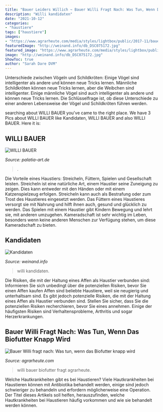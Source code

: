 ```yaml
---
title: "Bauer Leiders Willich ~ Bauer Willi Fragt Nach: Was Tun, Wenn Das Biofutter Knapp Wird"
description: "Willi kandidaten"
date: "2021-10-12"
categories:
- "haustiere"
tags: ["haustiere"]
images:
- "https://www.agrarheute.com/media/styles/lightbox/public/2017-11/bauer_willi_km.jpg"
featuredImage: "http://weinand.info/db_DSC075172.jpg"
featured_image: "https://www.agrarheute.com/media/styles/lightbox/public/2017-11/bauer_willi_km.jpg"
image: "http://weinand.info/db_DSC075172.jpg"
ShowToc: true
author: "Sarah Dare DVM"
---
```



Unterschiede zwischen Vögeln und Schildkröten: Einige Vögel sind intelligenter als andere und können neue Tricks lernen.
Männliche Schildkröten können neue Tricks lernen, aber die Weibchen sind intelligenter. Einige männliche Vögel sind auch intelligenter als andere und können neue Tricks lernen. Die Schlüsselfrage ist, ob diese Unterschiede zu einer anderen Lebensweise der Vögel und Schildkröten führen werden.

	

		
searching about WILLI BAUER you've came to the right place. We have 3 Pics about WILLI BAUER like Kandidaten, WILLI BAUER and also WILLI BAUER. Here it is:
		
    
## WILLI BAUER

<img loading=lazy src="http://www.palatia-art.de/image/willi-bauer_n210.png" onerror="this.onerror=null;this.src='https://tse4.mm.bing.net/th?id=OIP.1r2Z9YdscTeOQ0_WIr6zcQAAAA&amp;pid=15.1';" alt="WILLI BAUER">

_Source: palatia-art.de_

>. 

	

Die Vorteile eines Haustiers: Streicheln, Füttern, Spielen und Gesellschaft leisten.
Streicheln ist eine natürliche Art, einem Haustier seine Zuneigung zu zeigen. Dies kann entweder mit den Händen oder mit einem Katzenspielzeug erfolgen. Streicheln kann auch als Bestrafung oder zum Trost des Haustieres eingesetzt werden. Das Füttern eines Haustieres versorgt sie mit Nahrung und hilft ihnen auch, gesund und glücklich zu werden. Das Spielen mit einem Haustier gibt Kindern Bewegung und lehrt sie, mit anderen umzugehen. Kameradschaft ist sehr wichtig im Leben, besonders wenn keine anderen Menschen zur Verfügung stehen, um diese Kameradschaft zu bieten.

    
## Kandidaten

<img loading=lazy src="http://weinand.info/db_DSC075172.jpg" onerror="this.onerror=null;this.src='https://tse2.mm.bing.net/th?id=OIP.ROOfJ3jVFyDSReBMIRuC5gAAAA&amp;pid=15.1';" alt="Kandidaten">

_Source: weinand.info_

>willi kandidaten. 

	

Die Risiken, die mit der Haltung eines Affen als Haustier verbunden sind: Informieren Sie sich unbedingt über die potenziellen Risiken, bevor Sie einen Affen kaufen
Affen sind beliebte Haustiere, weil sie neugierig und unterhaltsam sind. Es gibt jedoch potenzielle Risiken, die mit der Haltung eines Affen als Haustier verbunden sind. Stellen Sie sicher, dass Sie die potenziellen Risiken recherchieren, bevor Sie eines annehmen. Einige der häufigsten Risiken sind Verhaltensprobleme, Arthritis und sogar Herzerkrankungen.

    
## Bauer Willi Fragt Nach: Was Tun, Wenn Das Biofutter Knapp Wird

<img loading=lazy src="https://www.agrarheute.com/media/styles/lightbox/public/2017-11/bauer_willi_km.jpg" onerror="this.onerror=null;this.src='https://tse1.mm.bing.net/th?id=OIP.-b_OQCR_Pfq_UuL-eQx6TAHaE_&amp;pid=15.1';" alt="Bauer Willi fragt nach: Was tun, wenn das Biofutter knapp wird">

_Source: agrarheute.com_

>willi bauer biofutter fragt agrarheute. 

	

Welche Hautkrankheiten gibt es bei Haustieren?
Viele Hautkrankheiten bei Haustieren können mit Antibiotika behandelt werden, einige sind jedoch schwieriger zu behandeln und erfordern möglicherweise eine Operation. Der Titel dieses Artikels soll helfen, herauszufinden, welche Hautkrankheiten bei Haustieren häufig vorkommen und wie sie behandelt werden können.

